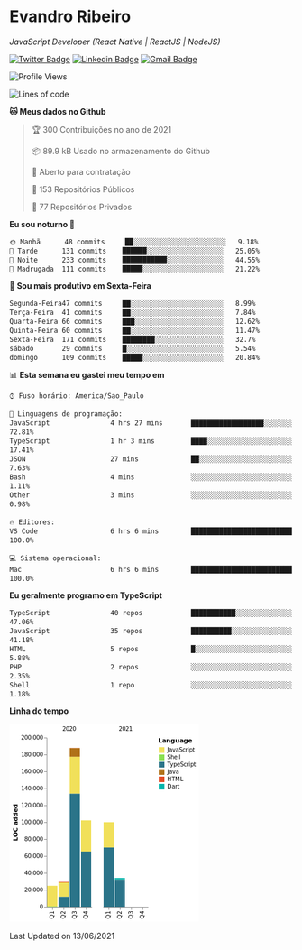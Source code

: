 # Evandro **Ribeiro**

*JavaScript Developer (React Native | ReactJS | NodeJS)*

[![Twitter Badge](https://img.shields.io/badge/-@ribeiroevandro-201B2D?style=flat-square&labelColor=201B2D&logo=twitter&logoColor=white&link=https://twitter.com/ribeiroevandro)](https://twitter.com/ribeiroevandro) 
[![Linkedin Badge](https://img.shields.io/badge/-Evandro%20Ribeiro-201B2D?style=flat-square&logo=Linkedin&logoColor=white&link=https://www.linkedin.com/in/ribeiroevandro)](https://www.linkedin.com/in/ribeiroevandro) 
[![Gmail Badge](https://img.shields.io/badge/-oi@ribeiroevandro.com.br-201B2D?style=flat-square&logo=Gmail&logoColor=white&link=mailto:oi@ribeiroevandro.com.br)](mailto:oi@ribeiroevandro.com.br)


<!--START_SECTION:waka-->
![Profile Views](http://img.shields.io/badge/Visualizac%C3%B5es%20do%20perfil-7-blue)

![Lines of code](https://img.shields.io/badge/Desde%20o%20Hello%20World%20eu%20escrevi-478216%20linhas%20de%20c%C3%B3digo-blue)

**🐱 Meus dados no Github** 

> 🏆 300 Contribuições no ano de 2021
 > 
> 📦 89.9 kB Usado no armazenamento do Github 
 > 
> 💼 Aberto para contratação
 > 
> 📜 153 Repositórios Públicos 
 > 
> 🔑 77 Repositórios Privados  
 > 
**Eu sou noturno 🦉** 

```text
🌞 Manhã      48 commits     ██░░░░░░░░░░░░░░░░░░░░░░░   9.18% 
🌆 Tarde      131 commits    ██████░░░░░░░░░░░░░░░░░░░   25.05% 
🌃 Noite      233 commits    ███████████░░░░░░░░░░░░░░   44.55% 
🌙 Madrugada  111 commits    █████░░░░░░░░░░░░░░░░░░░░   21.22%

```
📅 **Sou mais produtivo em Sexta-Feira** 

```text
Segunda-Feira47 commits     ██░░░░░░░░░░░░░░░░░░░░░░░   8.99% 
Terça-Feira  41 commits     ██░░░░░░░░░░░░░░░░░░░░░░░   7.84% 
Quarta-Feira 66 commits     ███░░░░░░░░░░░░░░░░░░░░░░   12.62% 
Quinta-Feira 60 commits     ██░░░░░░░░░░░░░░░░░░░░░░░   11.47% 
Sexta-Feira  171 commits    ████████░░░░░░░░░░░░░░░░░   32.7% 
sábado       29 commits     █░░░░░░░░░░░░░░░░░░░░░░░░   5.54% 
domingo      109 commits    █████░░░░░░░░░░░░░░░░░░░░   20.84%

```


📊 **Esta semana eu gastei meu tempo em** 

```text
⌚︎ Fuso horário: America/Sao_Paulo

💬 Linguagens de programação: 
JavaScript               4 hrs 27 mins       ██████████████████░░░░░░░   72.81% 
TypeScript               1 hr 3 mins         ████░░░░░░░░░░░░░░░░░░░░░   17.41% 
JSON                     27 mins             ██░░░░░░░░░░░░░░░░░░░░░░░   7.63% 
Bash                     4 mins              ░░░░░░░░░░░░░░░░░░░░░░░░░   1.11% 
Other                    3 mins              ░░░░░░░░░░░░░░░░░░░░░░░░░   0.98%

🔥 Editores: 
VS Code                  6 hrs 6 mins        █████████████████████████   100.0%

💻 Sistema operacional: 
Mac                      6 hrs 6 mins        █████████████████████████   100.0%

```

**Eu geralmente programo em TypeScript** 

```text
TypeScript               40 repos            ███████████░░░░░░░░░░░░░░   47.06% 
JavaScript               35 repos            ██████████░░░░░░░░░░░░░░░   41.18% 
HTML                     5 repos             █░░░░░░░░░░░░░░░░░░░░░░░░   5.88% 
PHP                      2 repos             ░░░░░░░░░░░░░░░░░░░░░░░░░   2.35% 
Shell                    1 repo              ░░░░░░░░░░░░░░░░░░░░░░░░░   1.18%

```


**Linha do tempo**

![Chart not found](https://raw.githubusercontent.com/ribeiroevandro/ribeiroevandro/master/charts/bar_graph.png) 


 Last Updated on 13/06/2021
<!--END_SECTION:waka-->

